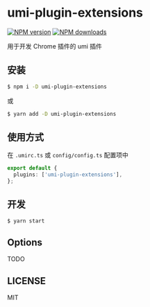 # umi-plugin-extensions

[![NPM version](https://img.shields.io/npm/v/umi-plugin-extensions.svg?style=flat)](https://npmjs.org/package/umi-plugin-extensions) [![NPM downloads](http://img.shields.io/npm/dm/umi-plugin-extensions.svg?style=flat)](https://npmjs.org/package/umi-plugin-extensions)

用于开发 Chrome 插件的 umi 插件

## 安装

```bash
$ npm i -D umi-plugin-extensions
```

或

```bash
$ yarn add -D umi-plugin-extensions
```

## 使用方式

在 `.umirc.ts` 或 `config/config.ts` 配置项中

```ts
export default {
  plugins: ['umi-plugin-extensions'],
};
```

## 开发

```bash
$ yarn start
```

## Options

TODO

## LICENSE

MIT
